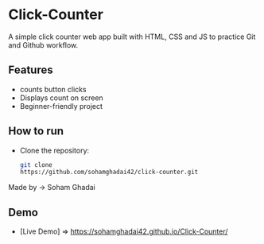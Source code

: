# Click-Counter
A simple click counter web app built with HTML, CSS and JS to practice Git and Github workflow.
<br>
## Features
- counts button clicks
- Displays count on screen
- Beginner-friendly project

## How to run
- Clone the repository:
  ```bash
  git clone
  https://github.com/sohamghadai42/click-counter.git
  
Made by -> Soham Ghadai

## Demo
- [Live Demo] =>  https://sohamghadai42.github.io/Click-Counter/
